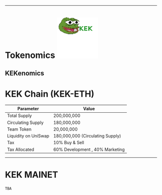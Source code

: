  
---
# Tokenomics ![KeK Logo](frogp.png)
## KEKenomics
# KEK Chain (KEK-ETH)
|Parameter| Value |
|---------|-------|
|Total Supply|200,000,000 |
|Circulating Supply|180,000,000|
|Team Token|20,000,000|
|Liquidity on UniSwap|180,000,000 (Circulating Supply)|
|Tax|10% Buy & Sell|
|Tax Allocated|60% Development , 40% Marketing|
___

# KEK MAINET
`TBA`

